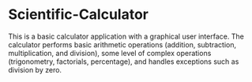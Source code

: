 # Scientific-Calculator
This is a basic calculator application with a graphical user interface. The calculator performs basic arithmetic operations (addition, subtraction, multiplication, and division), some level of complex operations (trigonometry, factorials, percentage), and handles exceptions such as division by zero.
